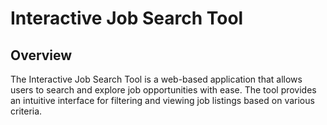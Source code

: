 # Interactive Job Search Tool

## Overview

The Interactive Job Search Tool is a web-based application that allows users to search and explore job opportunities with ease. The tool provides an intuitive interface for filtering and viewing job listings based on various criteria.

